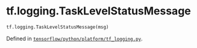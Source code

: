 <div itemscope itemtype="http://developers.google.com/ReferenceObject">
<meta itemprop="name" content="tf.logging.TaskLevelStatusMessage" />
<meta itemprop="path" content="Stable" />
</div>

# tf.logging.TaskLevelStatusMessage

``` python
tf.logging.TaskLevelStatusMessage(msg)
```



Defined in [`tensorflow/python/platform/tf_logging.py`](https://www.tensorflow.org/code/tensorflow/python/platform/tf_logging.py).

